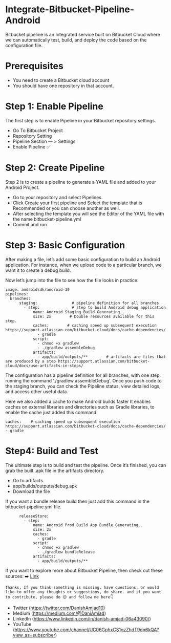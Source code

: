 # Integrate-Bitbucket-Pipeline-Android

Bitbucket pipeline is an Integrated service built on Bitbucket Cloud where we can automatically test, build, and deploy the code based on the configuration file.

# Prerequisites
* You need to create a Bitbucket cloud account
* You should have one repository in that account.

# Step 1: Enable Pipeline
The first step is to enable Pipeline in your Bitbucket repository settings.

* Go To Bitbucket Project
* Repository Setting
* Pipeline Section — > Settings
* Enable Pipeline ✅

# Step 2: Create Pipeline

Step 2 is to create a pipeline to generate a YAML file and added to your Android Project.

* Go to your repository and select Pipelines.
* Click Create your first pipeline and Select the template that is Recommended or you can choose another as well.
* After selecting the template you will see the Editor of the YAML file with the name bitbucket-pipeline.yml
* Commit and run

# Step 3: Basic Configuration
After making a file, let’s add some basic configuration to build an Android application. For instance, when we upload code to a particular branch, we want it to create a debug build.

Now let’s jump into the file to see how the file looks in practice:

```
image: androidsdk/android-30
pipelines:
  branches:
      staging:               # pipeline definition for all branches
        - step:              # step to build Android debug application
            name: Android Staging Build Generating..
            size: 2x        # Double resources available for this step.
            caches:        # caching speed up subsequent execution https://support.atlassian.com/bitbucket-cloud/docs/cache-dependencies/
              - gradle
            script:
              - chmod +x gradlew
              - ./gradlew assembleDebug
            artifacts:
              - app/build/outputs/**        # artifacts are files that are produced by a step https://support.atlassian.com/bitbucket-cloud/docs/use-artifacts-in-steps/
```

The configuration has a pipeline definition for all branches, with one step: running the command ‘./gradlew assembleDebug’. Once you push code to the staging branch, you can check the Pipeline status, view detailed logs, and access other useful data.

Here we also added a cache to make Android builds faster It enables caches on external libraries and directories such as Gradle libraries, to enable the cache just added this command.

```
caches:    # caching speed up subsequent execution https://support.atlassian.com/bitbucket-cloud/docs/cache-dependencies/
- gradle
```

# Step4: Build and Test
The ultimate step is to build and test the pipeline. Once it’s finished, you can grab the built .apk file in the artifacts directory.

* Go to artifacts
* app/builds/outputs/debug.apk
* Download the file

If you want a bundle release build then just add this command in the bitbucket-pipeline.yml file.

```
      releaseStore:
        - step:
            name: Android Prod Build App Bundle Generating..
            size: 2x
            caches:
              - gradle
            script:
              - chmod +x gradlew
              - ./gradlew bundleRelease
            artifacts:
              - app/build/outputs/**

```

If you want to explore more about Bitbucket Pipeline, then check out these sources: ➡️ [Link](https://support.atlassian.com/bitbucket-cloud/docs/get-started-with-bitbucket-pipelines/?source=post_page-----01171ddd324e--------------------------------)

```
Thanks, If you think something is missing, have questions, or would like to offer any thoughts or suggestions, do share. and if you want to contribute, please do 😊 and follow me here👇
 ```
 * Twitter (https://twitter.com/DanishAmjad10)
 * Medium (https://medium.com/@DaniAmjad)
 * LinkedIn (https://www.linkedin.com/in/danish-amjad-06a43090/)
 * YouTube (https://www.youtube.com/channel/UC06GphxCS1gzZhdT9dn6kQA?view_as=subscriber)

